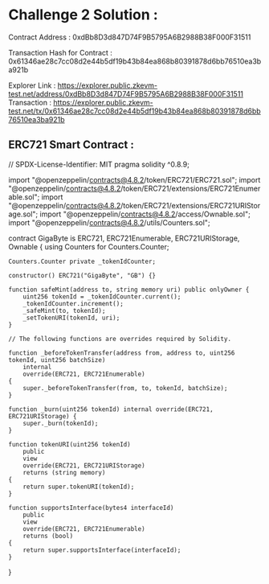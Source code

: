 # Challenge 2 Solution :

Contract Address : 0xdBb8D3d847D74F9B5795A6B2988B38F000F31511


Transaction Hash for Contract : 0x61346ae28c7cc08d2e44b5df19b43b84ea868b80391878d6bb76510ea3ba921b

Explorer Link : https://explorer.public.zkevm-test.net/address/0xdBb8D3d847D74F9B5795A6B2988B38F000F31511 
Transaction : https://explorer.public.zkevm-test.net/tx/0x61346ae28c7cc08d2e44b5df19b43b84ea868b80391878d6bb76510ea3ba921b


## ERC721 Smart Contract : 

// SPDX-License-Identifier: MIT
pragma solidity ^0.8.9;

import "@openzeppelin/contracts@4.8.2/token/ERC721/ERC721.sol";
import "@openzeppelin/contracts@4.8.2/token/ERC721/extensions/ERC721Enumerable.sol";
import "@openzeppelin/contracts@4.8.2/token/ERC721/extensions/ERC721URIStorage.sol";
import "@openzeppelin/contracts@4.8.2/access/Ownable.sol";
import "@openzeppelin/contracts@4.8.2/utils/Counters.sol";

contract GigaByte is ERC721, ERC721Enumerable, ERC721URIStorage, Ownable {
    using Counters for Counters.Counter;

    Counters.Counter private _tokenIdCounter;

    constructor() ERC721("GigaByte", "GB") {}

    function safeMint(address to, string memory uri) public onlyOwner {
        uint256 tokenId = _tokenIdCounter.current();
        _tokenIdCounter.increment();
        _safeMint(to, tokenId);
        _setTokenURI(tokenId, uri);
    }

    // The following functions are overrides required by Solidity.

    function _beforeTokenTransfer(address from, address to, uint256 tokenId, uint256 batchSize)
        internal
        override(ERC721, ERC721Enumerable)
    {
        super._beforeTokenTransfer(from, to, tokenId, batchSize);
    }

    function _burn(uint256 tokenId) internal override(ERC721, ERC721URIStorage) {
        super._burn(tokenId);
    }

    function tokenURI(uint256 tokenId)
        public
        view
        override(ERC721, ERC721URIStorage)
        returns (string memory)
    {
        return super.tokenURI(tokenId);
    }

    function supportsInterface(bytes4 interfaceId)
        public
        view
        override(ERC721, ERC721Enumerable)
        returns (bool)
    {
        return super.supportsInterface(interfaceId);
    }
}


